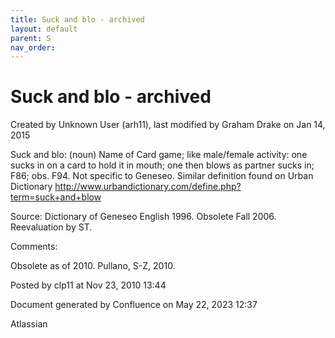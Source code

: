 ```yaml
---
title: Suck and blo - archived
layout: default
parent: S
nav_order:
---
```


# Suck and blo - archived

Created by  Unknown User (arh11), last modified by  Graham Drake on Jan 14, 2015

Suck and blo: (noun) Name of Card game; like male/female activity: one sucks in on a card to hold it in mouth; one then blows as partner sucks in; F86; obs. F94. Not specific to Geneseo.  Similar definition found on Urban Dictionary http://www.urbandictionary.com/define.php?term=suck+and+blow

Source: Dictionary of Geneseo English 1996. Obsolete Fall 2006. Reevaluation by ST.

Comments:

Obsolete as of 2010. Pullano, S-Z, 2010.

Posted by clp11 at Nov 23, 2010 13:44

Document generated by Confluence on May 22, 2023 12:37

Atlassian

